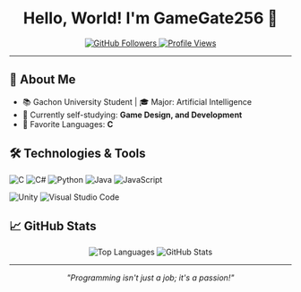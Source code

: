 <!-- Header -->

<h1 align="center">Hello, World! I'm GameGate256 👋</h1>

<p align="center">
  <a href="https://github.com/GameGate256?tab=followers">
    <img src="https://img.shields.io/github/followers/GameGate256?label=Followers&style=social" alt="GitHub Followers" />
  </a>
  <a href="https://github.com/GameGate256">
    <img src="https://komarev.com/ghpvc/?username=GameGate256&color=blueviolet&style=flat-square" alt="Profile Views" />
  </a>
</p>

---

## 📝 About Me

- 📚 Gachon University Student | 🎓 Major: Artificial Intelligence
- 🌱 Currently self-studying: **Game Design, and Development**
- 🌟 Favorite Languages: **C**

## 🛠️ Technologies & Tools

![C](https://img.shields.io/badge/C-A8B9CC?style=flat&logo=c&logoColor=white)
![C#](https://img.shields.io/badge/C%23-239120?style=flat&logo=c-sharp&logoColor=white)
![Python](https://img.shields.io/badge/Python-3776AB?style=flat&logo=python&logoColor=white)
![Java](https://img.shields.io/badge/Java-007396?style=flat&logo=java&logoColor=white)
![JavaScript](https://img.shields.io/badge/JavaScript-F7DF1E?style=flat&logo=javascript&logoColor=black)

![Unity](https://img.shields.io/badge/Unity-100000?style=flat&logo=unity&logoColor=white)
![Visual Studio Code](https://img.shields.io/badge/Visual%20Studio%20Code-007ACC?style=flat&logo=visual-studio-code&logoColor=white)

## 📈 GitHub Stats

<p align="center">
  <img src="https://github-readme-stats.vercel.app/api/top-langs/?username=GameGate256&theme=radical" alt="Top Languages" />
  <img src="https://github-readme-stats.vercel.app/api?username=GameGate256&show_icons=true&theme=radical" alt="GitHub Stats" />
</p>

---

<p align="center">
  <i>"Programming isn't just a job; it's a passion!"</i>
</p>
